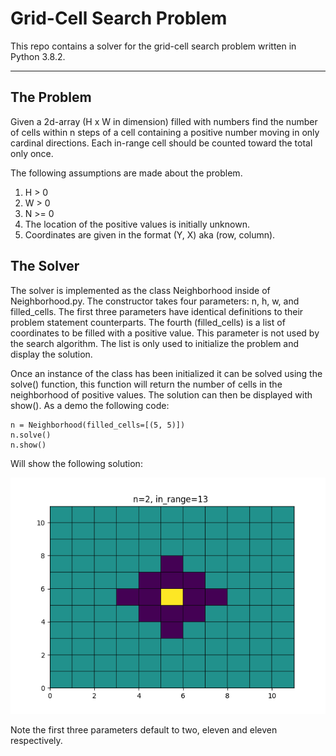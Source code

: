 ﻿# Grid-Cell Search Problem
<p>This repo contains a solver for the grid-cell search problem written in Python 3.8.2.</p>
<hr />

<h2>The Problem</h2>

<p>Given a 2d-array (H x W in dimension) filled with numbers find the number of cells within n steps of a cell containing a positive number moving in only cardinal directions. Each in-range cell should be counted toward the total only once.</p>

<p>The following assumptions are made about the problem.</p>

<ol>
<li> H > 0
<li> W > 0
<li> N >= 0
<li> The location of the positive values is initially unknown.
<li> Coordinates are given in the format (Y, X) aka (row, column).
</ol>

<h2>The Solver</h2>
<p>The solver is implemented as the class Neighborhood inside of Neighborhood.py. The constructor takes four parameters: n, h, w, and filled_cells. The first three parameters have identical definitions to their problem statement counterparts. The fourth (filled_cells) is a list of coordinates to be filled with a positive value. This parameter is not used by the search algorithm. The list is only used to initialize the problem and display the solution.</p>
<p>Once an instance of the class has been initialized it can be solved using the solve() function, this function will return the number of cells in the neighborhood of positive values. The solution can then be displayed with show(). As a demo the following code:</p>

```
n = Neighborhood(filled_cells=[(5, 5)])
n.solve()
n.show()
```
<p>Will show the following solution:</p>
<img src="./Figure_1.png">
<p>Note the first three parameters default to two, eleven and eleven respectively.</p>

